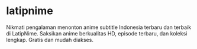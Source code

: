 # latipnime
Nikmati pengalaman menonton anime subtitle Indonesia terbaru dan terbaik di LatipNime. Saksikan anime berkualitas HD, episode terbaru, dan koleksi lengkap. Gratis dan mudah diakses.
